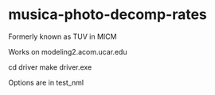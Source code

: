 # musica-photo-decomp-rates
Formerly known as TUV in MICM


Works on modeling2.acom.ucar.edu

 cd driver
 make
 driver.exe

Options are in test_nml
